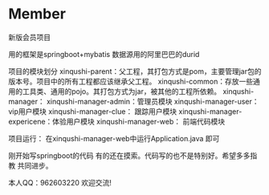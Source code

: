 # Member
新版会员项目

用的框架是springboot+mybatis
数据源用的阿里巴巴的durid

项目的模块划分
xinqushi-parent：父工程，其打包方式是pom，主要管理jar包的版本号。项目中的所有工程都应该继承父工程。
xinqushi-common：存放一些通用的工具类、通用的pojo。其打包方式为jar，被其他的工程所依赖。
xinqushi-manager：
xinqushi-manager-admin：管理员模块
xinqushi-manager-user： vip用户模块
xinqushi-manager-clue： 跟踪用户模块
xinqushi-manager-expericene：体验用户模块
xinqushi-manager-web：  前端代码模块
        

项目运行：
在xinqushi-manager-web中运行Application.java 即可

刚开始写springboot的代码 有的还在摸索。代码写的也不是特别好。希望多多指教 共同进步。

本人QQ：962603220 欢迎交流!
